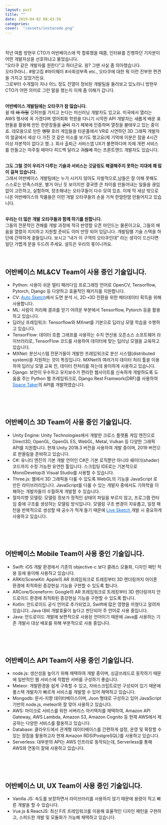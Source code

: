 ```yaml
---
layout: post
title: ""
date: 2019-04-02 08:43:59
categories: 
cover:  "/assets/instacode.png"
---
```





<br>

작년 여름 방현우 CTO가 어반베이스에 막 합류했을 때쯤, 인터뷰를 진행하던 기자분이 어떤 개발자상을 선호하냐고 물었습니다. <br>
“오타쿠 같은 개발자를 원한다”고 하더군요. 읭? 그땐 사실 좀 의아했습니다. <br>
오타쿠라니.. #왕고집 #마이웨이 #사회성부족 etc., 오타쿠에 대한 뭐 이런 진부한 편견을 가지고 있었거든요. <br> 그로부터 수개월이 지나 어느 정도 진열이 정비된 개발팀을 둘러보고 있노라니 방현우 CTO가 어떤 의미로 그런 말을 했는지 이제 좀 이해가 갑니다. 
<br>
<br>


**어반베이스 개발팀에는 오타쿠가 참 많습니다.** <br>
쉴 때 ~~왜 하필~~ 깃허브를 가지고 논다는 머신러닝 개발자도 있고요. 미국에서 열리는 AWS 행사에 꼭 가겠다며 영어회화 학원을 다니기 시작한 API 개발자는 새롭게 배운 표현들을 활용해 만든 한문장들을 ~~굳이~~ 자기 페북에 인증하며 열정을 불태우고 있는 중이죠. 데모용으로 만든 ~~병맛~~ 호러 게임들을 타운홀에서 VR로 시연하던 3D 그래픽 개발자의 얼굴에서 세상 다 가진 것 같은 미소를 보기도 했고요(제 기억에 이분은 잠을 4시간 이상 자본적이 없다고 했..). 회사 출퇴근 서비스앱 UX가 불편하다며 자체 개편 서비스를 만들고는 마주칠 때마다 피드백 달라고 ~~귀찮게~~ 하는 프론트엔드 개발자도 있습니다.
<br>
<br>

**그도 그럴 것이 우리가 다루는 기술과 서비스는 갓글링도 해결해주지 못하는 지대에 꽤 많이 걸쳐 있습니다.** <br> 그래서 어반베이스 개발팀에는 누가 시키지 않아도 자발적으로,남들은 잘 이해 못해도 스스로는 만족스러운, 별거 아닌 듯 보이지만 결국엔 큰 차이를 만들어내는 일들을 끊임없이 고민하고, 실험하며, 창조해내는 오타쿠들이 다수 모여 있죠. 이제 막 세상 밖으로 나온 어반베이스의 작품들은 이런 개발 오타쿠들의 손을 거쳐 한땀한땀 만들어지고 있습니다. 
<br>
<br>

**우리는 더 많은 개발 오타쿠들과 함께 하기를 원합니다.** <br> 
그들의 전문적인 견해를 개발 과정에 적극 반영할 오픈 마인드는 물론이고요, 그들의 배움을 열렬히 지지하고 지원할 준비도 이미 만땅 되어 있답니다. 개발팀별 기술 스택을 하단에 간략하게 곁들입니다. 보시고 “내가 이 구역의 오타쿠인데” 라는 생각이 드신다면 일단 가볍게 문을 두드려 주세요. 설득은 우리의 몫이니까요.  
<br>
<br>

## 어반베이스 ML&CV Team이 사용 중인 기술입니다.
- Python: 사용이 쉬운 멀티 패러다임 프로그래밍 언어로 OpenCV, Tensorflow, Pytorch, Django 등 다양하고 효율적인 패키지를 지원합니다.
- CV: <a href="https://urbanbase.github.io/2019/02/11/autosketch.html" target="_blank" style="color: #0366d6;"> Auto Sketch</a>에서 도면 분석 시, 2D⇢3D 전환을 위한 메타데이터 획득을 위해 사용합니다.
- ML: 사람이 처리해 결과를 얻기 어려운 부분에서 Tensorflow, Pytorch 등을 활용하고 있습니다.
- 딥러닝 프레임워크: Tensorflow와 MXnet를 기본으로 딥러닝 모델 학습을 수행하고 있습니다. 
- TensorFlow: 데이터 흐름 그래프를 사용하는 수치 연산용 오픈소스 소프트웨어 라이브러리로, TensorFlow 코드를 사용하여 데이터에 맞는 딥러닝 모델을 교육하고 있습니다.
- MXNet: 분산시스템 전문가들이 개발한 프레임워크로 분산 시스템(distributed system)을 지원하는 것이 특징입니다. MXNet의 여러가지 데이터 처리 툴을 이용하여 딥러닝 모델 교육 전, 데이터 전처리를 하는데 용이하게 사용하고 있습니다.
- Django: 보안이 우수하고 유지보수가 편리한 웹사이트를 신속하게 개발하도록 도움을 주는 Python 웹 프레임워크로, Django Rest Framwork(DRF)를 사용하여 <a href="https://urbanbase.github.io/2019/03/13/Taker.html" target="_blank" style="color: #0366d6;"> Space Taker</a>의 API를 개발하였습니다.
<br>
<br>
<br>

## 어반베이스 3D Team이 사용 중인 기술입니다.
- Unity Engine: Unity Technologies에서 개발한 크로스 플랫폼 게임 엔진으로 Direct3D, OpenGL, OpenGL ES, WebGL, Metal, Vulkan 등 다양한 그래픽 API를 지원합니다. 현재 Unity 2018.3 버전을 사용하여 개발 중이며, 2019 버전으로 판올림을 준비하고 있습니다.
- C#: 유니티 엔진의 기본 개발 언어인 C#은 기본 로직뿐만 아니라 쉐이더(shader) 코드까지 수정 가능한 유연한 툴입니다. 스크립팅 IDE로는 기본적으로 MonoDevelop과 Visual Studio를 사용할 수 있습니다. 
- Three.js: 웹에서 3D 그래픽을 다룰 수 있도록 WebGL의 기능을 JavaScript 로 만든 라이브러리입니다. JavaScript를 다룰 수 있는 개발자 중에서도 기하학을 이해하는 개발자들이 수월하게 개발할 수 있습니다.
- 절차지향 모델링: 모델링 정보가 정적인 상태의 파일을 부르지 않고, 프로그램 런타임 중에 구조를 생성하는 모델링 방식입니다. 모델링 구조 변경이 자유롭고, 일정 패턴을 반복적으로 생성할 때 공수가 적게 들기 때문에 <a href="https://urbanbase.github.io/2019/02/15/livesketch.html" target="_blank" style="color: #0366d6;"> Live Sketch </a> 개발 시 중요하게 사용하고 있습니다.
<br>
<br>
<br>

## 어반베이스 Mobile Team이 사용 중인 기술입니다.
- Swift: iOS 개발 환경에서 기존의 objective-c 보다 클래스 모듈화, 디자인 패턴 적용 등에 용이해 사용하고 있습니다.
- ARKit/SceneKit: Apple의 AR 프레임워크로 트레킹부터 3D 렌더링까지 아이폰 환경에 최적화된 증강현실 기능을 구현할 수 있도록 합니다. 
- ARCore/Sceneform: Google의 AR 프레임워크로 트레킹부터 3D 렌더링까지 안드로이드 환경에 최적화된 증강현실 기능을 구현할 수 있도록 합니다.
- Kotlin: 안드로이드 공식 언어로 추가되었고, Swift에 많은 영향을 끼쳤다고 알려져 있습니다. Java 대비 개발효율이 높다고 판단되어 주 언어로 사용 중입니다.
- Java: 안드로이드 개발에 보편적으로 사용된 언어이기 때문에 Java를 사용하는 기존 개발사 대상 배포를 위해 부분적으로 사용 중입니다.
<br>
<br>
<br>

## 어반베이스 API Team이 사용 중인 기술입니다.
- node.js: 생산성을 높이기 위해 채택하여 개발 중이며, 싱글쓰레드로 동작하기 때문에 일반적인 웹 서비스에 적합한 서버를 구성하기 좋습니다.
- Meteor: 개발환경을 쉽게 구축할 수 있고, 자바스크립트로만 구성되어 있기 때문에 풀스택 개발자가 빠르게 서비스를 개발할 수 있어 채택하고 있습니다. 
- Mongodb: 문서-지향 데이터베이스이며, Json 형태로 구성하고 있어 JavaScript 기반의 node.js, meteor와 잘 맞아 사용하고 있습니다. 
- AWS: 마이크로 서비스를 위한 서버리스 아키텍처를 채택하여, Amazon API Gateway, AWS Lambda, Amazon S3, Amazon Cognito 등 현재 AWS에서 제공하는 다양한 서비스를 활용하고 있습니다.
- Database: 클라우드에서 관계형 데이터베이스를 간편하게 설정, 운영 및 확장할 수 있는 장점을 활용하고자 현재 Amazon RDS(PostgreSQL)를 사용하고 있습니다.
- Serverless: 대부분의 API는 AWS 인프라로 동작되는데, Serverless를 통해 AWS와 연동이 잘돼 사용하고 있습니다. 
<br>
<br>
<br>

## 어반베이스 UI, UX Team이 사용 중인 기술입니다.
- Vanilla JS: 속도를 보장하면서 라이브러리를 사용하지 않기 때문에 용량이 적고 빠른 개발을 할 수 있습니다.
- Vue.js & ReactJS: 최신 F/E 프레임워크를 이용해 효율적인 디자인 패턴을 구현하고, 스피드한 개발 및 모듈화가 가능해 채택하고 있습니다.
